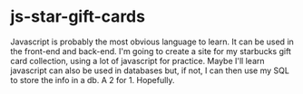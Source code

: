 # js-star-gift-cards
Javascript is probably the most obvious language to learn. It can be used in the front-end and back-end.
I'm going to create a site for my starbucks gift card collection, using a lot of javascript for practice.
Maybe I'll learn javascript can also be used in databases but, if not, I can then use my SQL to store the info in a db.
A 2 for 1. Hopefully.

